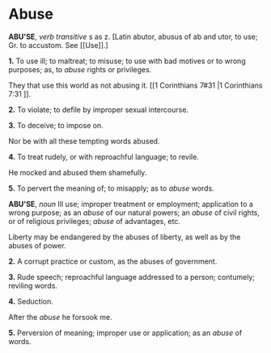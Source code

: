 # Abuse

**ABU'SE**, _verb transitive_ s as z. \[Latin abutor, abusus of ab and utor, to use; Gr. to accustom. See [[Use]].\]

**1.** To use ill; to maltreat; to misuse; to use with bad motives or to wrong purposes; as, to _abuse_ rights or privileges.

They that use this world as not abusing it. [[1 Corinthians 7#31 |1 Corinthians 7:31 ]].

**2.** To violate; to defile by improper sexual intercourse.

**3.** To deceive; to impose on.

Nor be with all these tempting words abused.

**4.** To treat rudely, or with reproachful language; to revile.

He mocked and abused them shamefully.

**5.** To pervert the meaning of; to misapply; as to _abuse_ words.

**ABU'SE**, _noun_ Ill use; improper treatment or employment; application to a wrong purpose; as an _abuse_ of our natural powers; an _abuse_ of civil rights, or of religious privileges; _abuse_ of advantages, etc.

Liberty may be endangered by the abuses of liberty, as well as by the abuses of power.

**2.** A corrupt practice or custom, as the abuses of government.

**3.** Rude speech; reproachful language addressed to a person; contumely; reviling words.

**4.** Seduction.

After the _abuse_ he forsook me.

**5.** Perversion of meaning; improper use or application; as an _abuse_ of words.